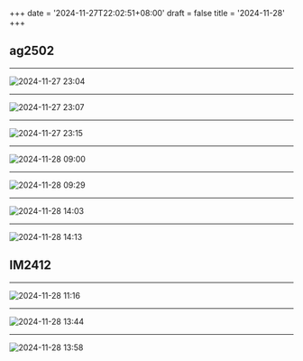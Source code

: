 +++
date = '2024-11-27T22:02:51+08:00'
draft = false
title = '2024-11-28'
+++

## ag2502

---

![2024-11-27 23:04](/trading_notes/img/2024-11-27-23-04-34.png)

---

![2024-11-27 23:07](/img/2024-11-27-23-07-32.png)

---

![2024-11-27 23:15](/img/2024-11-27-23-15-43.png)

---

![2024-11-28 09:00](/img/2024-11-28-09-16-46.png)

---

![2024-11-28 09:29](/img/2024-11-28-09-29-19.png)

---

![2024-11-28 14:03](/img/2024-11-28-14-03-08.png)

---

![2024-11-28 14:13](/img/2024-11-28-14-13-41.png)

## IM2412

---

![2024-11-28 11:16](/img/2024-11-28-11-16-10.png)

---

![2024-11-28 13:44](/img/2024-11-28-13-44-53.png)

---

![2024-11-28 13:58](/img/2024-11-28-13-58-43.png)
